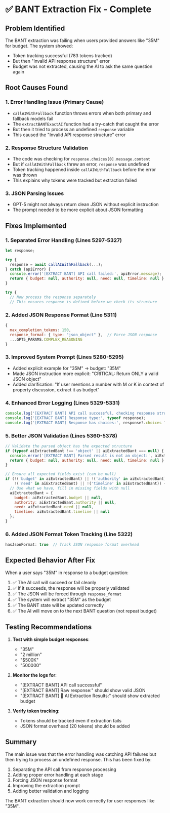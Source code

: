# ✅ BANT Extraction Fix - Complete

## Problem Identified
The BANT extraction was failing when users provided answers like "35M" for budget. The system showed:
- Token tracking successful (783 tokens tracked)
- But then "Invalid API response structure" error
- Budget was not extracted, causing the AI to ask the same question again

## Root Causes Found

### 1. **Error Handling Issue** (Primary Cause)
- `callAIWithFallback` function throws errors when both primary and fallback models fail
- The `extractBANTExactAI` function had a try-catch that caught the error
- But then it tried to process an undefined `response` variable
- This caused the "Invalid API response structure" error

### 2. **Response Structure Validation**
- The code was checking for `response.choices[0].message.content`
- But if `callAIWithFallback` threw an error, `response` was undefined
- Token tracking happened inside `callAIWithFallback` before the error was thrown
- This explains why tokens were tracked but extraction failed

### 3. **JSON Parsing Issues**
- GPT-5 might not always return clean JSON without explicit instruction
- The prompt needed to be more explicit about JSON formatting

## Fixes Implemented

### 1. **Separated Error Handling** (Lines 5297-5327)
```javascript
let response;

try {
  response = await callAIWithFallback(...);
} catch (apiError) {
  console.error('[EXTRACT BANT] API call failed:', apiError.message);
  return { budget: null, authority: null, need: null, timeline: null };
}

try {
  // Now process the response separately
  // This ensures response is defined before we check its structure
```

### 2. **Added JSON Response Format** (Line 5311)
```javascript
{
  max_completion_tokens: 150,
  response_format: { type: "json_object" },  // Force JSON response
  ...GPT5_PARAMS.COMPLEX_REASONING
}
```

### 3. **Improved System Prompt** (Lines 5280-5295)
- Added explicit example for "35M" → budget: "35M"
- Made JSON instruction more explicit: "CRITICAL: Return ONLY a valid JSON object"
- Added clarification: "If user mentions a number with M or K in context of property discussion, extract it as budget"

### 4. **Enhanced Error Logging** (Lines 5329-5331)
```javascript
console.log('[EXTRACT BANT] API call successful, checking response structure...');
console.log('[EXTRACT BANT] Response type:', typeof response);
console.log('[EXTRACT BANT] Response has choices:', response?.choices ? 'yes' : 'no');
```

### 5. **Better JSON Validation** (Lines 5360-5378)
```javascript
// Validate the parsed object has the expected structure
if (typeof aiExtractedBant !== 'object' || aiExtractedBant === null) {
  console.error('[EXTRACT BANT] Parsed result is not an object:', aiExtractedBant);
  return { budget: null, authority: null, need: null, timeline: null };
}

// Ensure all expected fields exist (can be null)
if (!('budget' in aiExtractedBant) || !('authority' in aiExtractedBant) || 
    !('need' in aiExtractedBant) || !('timeline' in aiExtractedBant)) {
  // Use what we have, fill in missing fields with null
  aiExtractedBant = {
    budget: aiExtractedBant.budget || null,
    authority: aiExtractedBant.authority || null,
    need: aiExtractedBant.need || null,
    timeline: aiExtractedBant.timeline || null
  };
}
```

### 6. **Added JSON Format Token Tracking** (Line 5322)
```javascript
hasJsonFormat: true  // Track JSON response format overhead
```

## Expected Behavior After Fix

When a user says "35M" in response to a budget question:

1. ✅ The AI call will succeed or fail cleanly
2. ✅ If it succeeds, the response will be properly validated
3. ✅ The JSON will be forced through `response_format`
4. ✅ The system will extract "35M" as the budget
5. ✅ The BANT state will be updated correctly
6. ✅ The AI will move on to the next BANT question (not repeat budget)

## Testing Recommendations

1. **Test with simple budget responses**:
   - "35M"
   - "2 million"
   - "$500K"
   - "500000"

2. **Monitor the logs for**:
   - "[EXTRACT BANT] API call successful"
   - "[EXTRACT BANT] Raw response:" should show valid JSON
   - "[EXTRACT BANT] 🤖 AI Extraction Results:" should show extracted budget

3. **Verify token tracking**:
   - Tokens should be tracked even if extraction fails
   - JSON format overhead (20 tokens) should be added

## Summary

The main issue was that the error handling was catching API failures but then trying to process an undefined response. This has been fixed by:
1. Separating the API call from response processing
2. Adding proper error handling at each stage
3. Forcing JSON response format
4. Improving the extraction prompt
5. Adding better validation and logging

The BANT extraction should now work correctly for user responses like "35M".